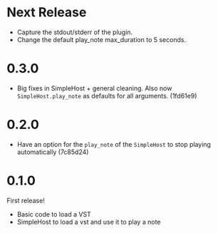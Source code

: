 # Next Release

* Capture the stdout/stderr of the plugin.
* Change the default play_note max_duration to 5 seconds.

# 0.3.0

* Big fixes in SimpleHost + general cleaning. Also now `SimpleHost.play_note` as defaults for all
  arguments. (1fd61e9)

# 0.2.0

* Have an option for the `play_note` of the `SimpleHost` to stop playing
  automatically (7c85d24)

# 0.1.0

First release!

* Basic code to load a VST
* SimpleHost to load a vst and use it to play a note
